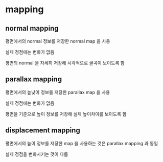# mapping

## normal mapping

평면에서의 normal 정보를 저장한 normal map 을 사용

실제 정점에는 변화가 없음

평면의 normal 을 자세히 저장해 시각적으로 굴곡이 보이도록 함

## parallax mapping

평면에서의 높낮이 정보를 저장한 parallax map 을 사용

실제 정점에는 변화가 없음

평면을 기준으로 높이 정보를 저장해 실제 높이차이를 보이도록 함

## displacement mapping

평면에서의 높이 정보를 저장한 map 을 사용하는 것은 parallax mapping 과 동일

실제 정점을 변화시키는 것이 다름